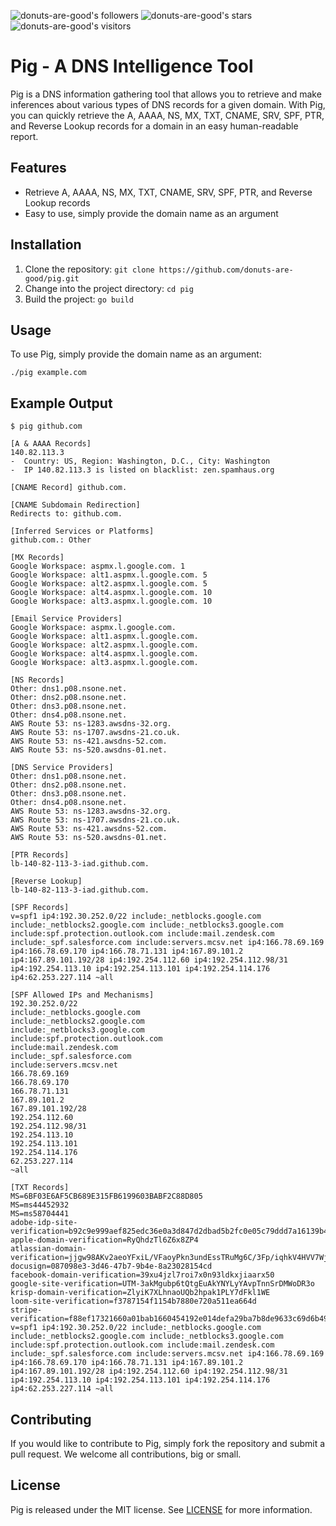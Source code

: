 ![donuts-are-good's followers](https://img.shields.io/github/followers/donuts-are-good?&color=555&style=for-the-badge&label=followers) ![donuts-are-good's stars](https://img.shields.io/github/stars/donuts-are-good?affiliations=OWNER%2CCOLLABORATOR&color=555&style=for-the-badge) ![donuts-are-good's visitors](https://komarev.com/ghpvc/?username=donuts-are-good&color=555555&style=for-the-badge&label=visitors)

# Pig - A DNS Intelligence Tool

Pig is a DNS information gathering tool that allows you to retrieve and make inferences about various types of DNS records for a given domain. With Pig, you can quickly retrieve the A, AAAA, NS, MX, TXT, CNAME, SRV, SPF, PTR, and Reverse Lookup records for a domain in an easy human-readable report. 

## Features

- Retrieve A, AAAA, NS, MX, TXT, CNAME, SRV, SPF, PTR, and Reverse Lookup records
- Easy to use, simply provide the domain name as an argument

## Installation

1. Clone the repository: `git clone https://github.com/donuts-are-good/pig.git`
2. Change into the project directory: `cd pig`
3. Build the project: `go build`

## Usage

To use Pig, simply provide the domain name as an argument:

```
./pig example.com
```

## Example Output

```
$ pig github.com 
```
```
[A & AAAA Records]
140.82.113.3
-  Country: US, Region: Washington, D.C., City: Washington
-  IP 140.82.113.3 is listed on blacklist: zen.spamhaus.org

[CNAME Record] github.com.

[CNAME Subdomain Redirection]
Redirects to: github.com.

[Inferred Services or Platforms]
github.com.: Other

[MX Records]
Google Workspace: aspmx.l.google.com. 1
Google Workspace: alt1.aspmx.l.google.com. 5
Google Workspace: alt2.aspmx.l.google.com. 5
Google Workspace: alt4.aspmx.l.google.com. 10
Google Workspace: alt3.aspmx.l.google.com. 10

[Email Service Providers]
Google Workspace: aspmx.l.google.com.
Google Workspace: alt1.aspmx.l.google.com.
Google Workspace: alt2.aspmx.l.google.com.
Google Workspace: alt4.aspmx.l.google.com.
Google Workspace: alt3.aspmx.l.google.com.

[NS Records]
Other: dns1.p08.nsone.net.
Other: dns2.p08.nsone.net.
Other: dns3.p08.nsone.net.
Other: dns4.p08.nsone.net.
AWS Route 53: ns-1283.awsdns-32.org.
AWS Route 53: ns-1707.awsdns-21.co.uk.
AWS Route 53: ns-421.awsdns-52.com.
AWS Route 53: ns-520.awsdns-01.net.

[DNS Service Providers]
Other: dns1.p08.nsone.net.
Other: dns2.p08.nsone.net.
Other: dns3.p08.nsone.net.
Other: dns4.p08.nsone.net.
AWS Route 53: ns-1283.awsdns-32.org.
AWS Route 53: ns-1707.awsdns-21.co.uk.
AWS Route 53: ns-421.awsdns-52.com.
AWS Route 53: ns-520.awsdns-01.net.

[PTR Records]
lb-140-82-113-3-iad.github.com.

[Reverse Lookup]
lb-140-82-113-3-iad.github.com.

[SPF Records]
v=spf1 ip4:192.30.252.0/22 include:_netblocks.google.com include:_netblocks2.google.com include:_netblocks3.google.com include:spf.protection.outlook.com include:mail.zendesk.com include:_spf.salesforce.com include:servers.mcsv.net ip4:166.78.69.169 ip4:166.78.69.170 ip4:166.78.71.131 ip4:167.89.101.2 ip4:167.89.101.192/28 ip4:192.254.112.60 ip4:192.254.112.98/31 ip4:192.254.113.10 ip4:192.254.113.101 ip4:192.254.114.176 ip4:62.253.227.114 ~all

[SPF Allowed IPs and Mechanisms]
192.30.252.0/22
include:_netblocks.google.com
include:_netblocks2.google.com
include:_netblocks3.google.com
include:spf.protection.outlook.com
include:mail.zendesk.com
include:_spf.salesforce.com
include:servers.mcsv.net
166.78.69.169
166.78.69.170
166.78.71.131
167.89.101.2
167.89.101.192/28
192.254.112.60
192.254.112.98/31
192.254.113.10
192.254.113.101
192.254.114.176
62.253.227.114
~all

[TXT Records]
MS=6BF03E6AF5CB689E315FB6199603BABF2C88D805
MS=ms44452932
MS=ms58704441
adobe-idp-site-verification=b92c9e999aef825edc36e0a3d847d2dbad5b2fc0e05c79ddd7a16139b48ecf4b
apple-domain-verification=RyQhdzTl6Z6x8ZP4
atlassian-domain-verification=jjgw98AKv2aeoYFxiL/VFaoyPkn3undEssTRuMg6C/3Fp/iqhkV4HVV7WjYlVeF8
docusign=087098e3-3d46-47b7-9b4e-8a23028154cd
facebook-domain-verification=39xu4jzl7roi7x0n93ldkxjiaarx50
google-site-verification=UTM-3akMgubp6tQtgEuAkYNYLyYAvpTnnSrDMWoDR3o
krisp-domain-verification=ZlyiK7XLhnaoUQb2hpak1PLY7dFkl1WE
loom-site-verification=f3787154f1154b7880e720a511ea664d
stripe-verification=f88ef17321660a01bab1660454192e014defa29ba7b8de9633c69d6b4912217f
v=spf1 ip4:192.30.252.0/22 include:_netblocks.google.com include:_netblocks2.google.com include:_netblocks3.google.com include:spf.protection.outlook.com include:mail.zendesk.com include:_spf.salesforce.com include:servers.mcsv.net ip4:166.78.69.169 ip4:166.78.69.170 ip4:166.78.71.131 ip4:167.89.101.2 ip4:167.89.101.192/28 ip4:192.254.112.60 ip4:192.254.112.98/31 ip4:192.254.113.10 ip4:192.254.113.101 ip4:192.254.114.176 ip4:62.253.227.114 ~all

```

## Contributing

If you would like to contribute to Pig, simply fork the repository and submit a pull request. We welcome all contributions, big or small.

## License

Pig is released under the MIT license. See [LICENSE](https://github.com/donuts-are-good/pig/blob/master/LICENSE.md) for more information.
